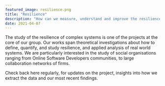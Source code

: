 ```yaml
---
featured_image: resilience.png
title: "Resilience"
description: "How can we measure, understand and improve the resilience of complex systems in general and social organisations in particular?"
date: 2021-04-07
---
```


The study of the resilience of complex systems is one of the projects at the core of our group.
Our works span theoretical investigations about how to define, quantify, and study resilience, and applied analysis of real world systems.
We are particularly interested in the study of social organisations ranging from Online Software Developers communities, to large collaboration networks of firms.

Check back here regularly, for updates on the project, insights into how we extract the data and our most recent findings.


